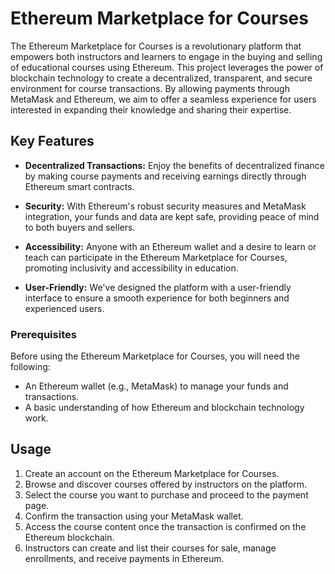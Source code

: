 # Ethereum Marketplace for Courses

The Ethereum Marketplace for Courses is a revolutionary platform that empowers both instructors and learners to engage in the buying and selling of educational courses using Ethereum. This project leverages the power of blockchain technology to create a decentralized, transparent, and secure environment for course transactions. By allowing payments through MetaMask and Ethereum, we aim to offer a seamless experience for users interested in expanding their knowledge and sharing their expertise.

## Key Features

- **Decentralized Transactions:** Enjoy the benefits of decentralized finance by making course payments and receiving earnings directly through Ethereum smart contracts.

- **Security:** With Ethereum's robust security measures and MetaMask integration, your funds and data are kept safe, providing peace of mind to both buyers and sellers.

- **Accessibility:** Anyone with an Ethereum wallet and a desire to learn or teach can participate in the Ethereum Marketplace for Courses, promoting inclusivity and accessibility in education.

- **User-Friendly:** We've designed the platform with a user-friendly interface to ensure a smooth experience for both beginners and experienced users.


### Prerequisites

Before using the Ethereum Marketplace for Courses, you will need the following:

- An Ethereum wallet (e.g., MetaMask) to manage your funds and transactions.
- A basic understanding of how Ethereum and blockchain technology work.

## Usage

1. Create an account on the Ethereum Marketplace for Courses.
2. Browse and discover courses offered by instructors on the platform.
3. Select the course you want to purchase and proceed to the payment page.
4. Confirm the transaction using your MetaMask wallet.
5. Access the course content once the transaction is confirmed on the Ethereum blockchain.
6. Instructors can create and list their courses for sale, manage enrollments, and receive payments in Ethereum.
